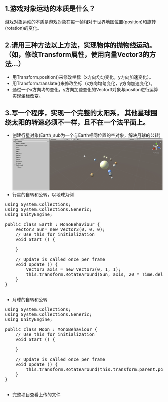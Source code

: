 1.游戏对象运动的本质是什么？
---------------
游戏对象运动的本质是游戏对象在每一帧相对于世界地图位置(position)和旋转(rotation)的变化。  

2.请用三种方法以上方法，实现物体的抛物线运动。（如，修改Transform属性，使用向量Vector3的方法…）
---------------
+ 用Transform.position()来修改坐标（x方向均匀变化，y方向加速变化）。  
+ 用Transform.translate()来修改坐标（x方向均匀变化，y方向加速变化）。
+ 通过一个x方向均匀变化，y方向加速变化的Vector3对象与positon进行运算实现坐标改变。  

3.写一个程序，实现一个完整的太阳系， 其他星球围绕太阳的转速必须不一样，且不在一个法平面上。
-----------
+ 创建行星对象(Earth_sub为一个与Earth相同位置的空对象，解决月球的公转)
![太阳系](https://raw.githubusercontent.com/MapleLai/Homework2/master/picture.png)
+ 行星的自转和公转，以地球为例
<pre>using System.Collections;
using System.Collections.Generic;
using UnityEngine;

public class Earth : MonoBehaviour {
	Vector3 Sun= new Vector3(0, 0, 0);
	// Use this for initialization
	void Start () {
		
	}
	
	// Update is called once per frame
	void Update () {
		Vector3 axis = new Vector3(0, 1, 1);
		this.transform.RotateAround(Sun, axis, 20 * Time.deltaTime);
	}
}

</pre>
+ 月球的自转和公转
<pre>using System.Collections;
using System.Collections.Generic;
using UnityEngine;

public class Moon : MonoBehaviour {
	// Use this for initialization
	void Start () {

	}

	// Update is called once per frame
	void Update () {
		this.transform.RotateAround(this.transform.parent.position, Vector3.up, 60 * Time.deltaTime);
	}
}

</pre>
+ 完整项目查看上传的文件
